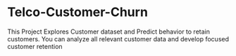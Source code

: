 # Telco-Customer-Churn
This Project Explores  Customer dataset and  Predict behavior to retain customers. You can analyze all relevant customer data and develop focused customer retention 

